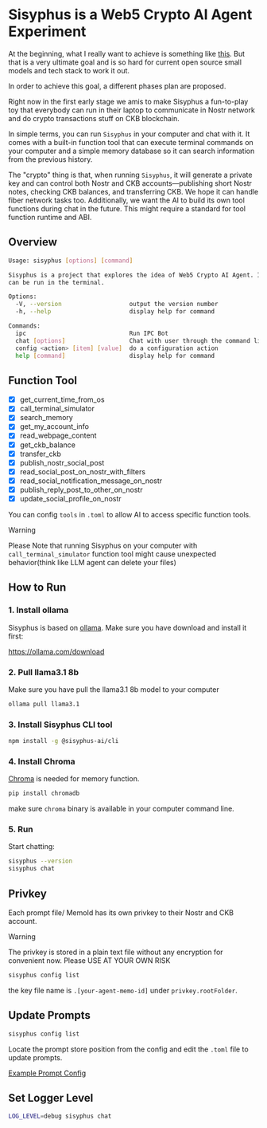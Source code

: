 # Sisyphus is a Web5 Crypto AI Agent Experiment

At the beginning, what I really want to achieve is something like [this](/docs/project-sisyphus.md). But that is a very ultimate goal and is so hard for current open source small models and tech stack to work it out.

In order to achieve this goal, a different phases plan are proposed.

Right now in the first early stage we amis to make Sisyphus a fun-to-play toy that everybody can run in their laptop to communicate in Nostr network and do crypto transactions stuff on CKB blockchain.

In simple terms, you can run `Sisyphus` in your computer and chat with it. It comes with a built-in function tool that can execute terminal commands on your computer and a simple memory database so it can search information from the previous history.

The "crypto" thing is that, when running `Sisyphus`, it will generate a private key and can control both Nostr and CKB accounts—publishing short Nostr notes, checking CKB balances, and transferring CKB. We hope it can handle fiber network tasks too. Additionally, we want the AI to build its own tool functions during chat in the future. This might require a standard for tool function runtime and ABI.

## Overview

```sh
Usage: sisyphus [options] [command]

Sisyphus is a project that explores the idea of Web5 Crypto AI Agent. It is ported as a CLI tool that
can be run in the terminal.

Options:
  -V, --version                   output the version number
  -h, --help                      display help for command

Commands:
  ipc                             Run IPC Bot
  chat [options]                  Chat with user through the command line
  config <action> [item] [value]  do a configuration action
  help [command]                  display help for command
```

## Function Tool

- [x] get_current_time_from_os
- [x] call_terminal_simulator
- [x] search_memory
- [x] get_my_account_info
- [x] read_webpage_content
- [x] get_ckb_balance
- [x] transfer_ckb
- [x] publish_nostr_social_post
- [x] read_social_post_on_nostr_with_filters
- [x] read_social_notification_message_on_nostr
- [x] publish_reply_post_to_other_on_nostr
- [x] update_social_profile_on_nostr

You can config `tools` in `.toml` to allow AI to access specific function tools.

> [!WARNING]
> Please Note that running Sisyphus on your computer with `call_terminal_simulator` function tool might cause unexpected behavior(think like LLM agent can delete your files)

## How to Run

### 1. Install ollama

Sisyphus is based on [ollama](https://ollama.com/). Make sure you have download and install it first:

https://ollama.com/download

### 2. Pull llama3.1 8b

Make sure you have pull the llama3.1 8b model to your computer

```sh
ollama pull llama3.1
```

### 3. Install Sisyphus CLI tool

```sh
npm install -g @sisyphus-ai/cli
```

### 4. Install Chroma

[Chroma](https://docs.trychroma.com/getting-started#1.-install) is needed for memory function.

```sh
pip install chromadb 
```

make sure `chroma` binary is available in your computer command line.

### 5. Run

Start chatting:

```sh
sisyphus --version
sisyphus chat
```

## Privkey

Each prompt file/ MemoId has its own privkey to their Nostr and CKB account.

> [!WARNING]
> The privkey is stored in a plain text file without any encryption for convenient now.
> Please USE AT YOUR OWN RISK

```sh
sisyphus config list
```

the key file name is `.[your-agent-memo-id]` under `privkey.rootFolder`.


## Update Prompts

```sh
sisyphus config list
```

Locate the prompt store position from the config and edit the `.toml` file to update prompts.

[Example Prompt Config](/src/prompt/base.toml)

## Set Logger Level

```sh
LOG_LEVEL=debug sisyphus chat
```
